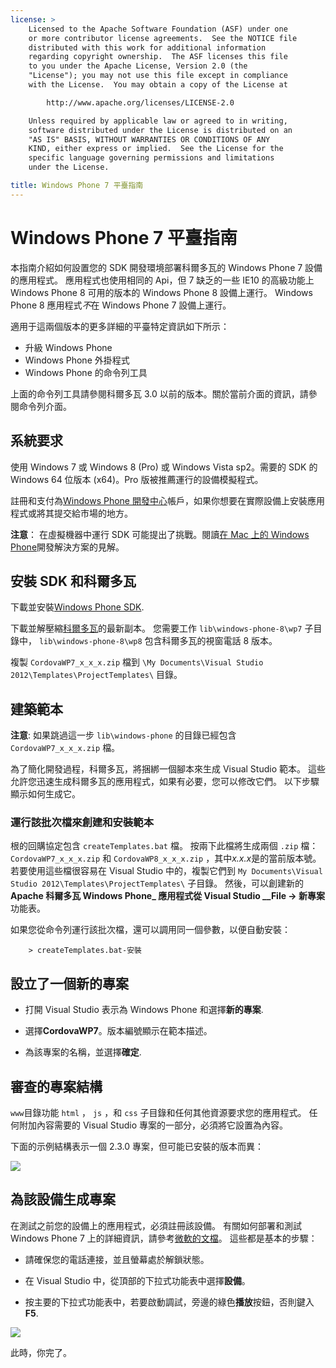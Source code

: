 ```yaml
---
license: >
    Licensed to the Apache Software Foundation (ASF) under one
    or more contributor license agreements.  See the NOTICE file
    distributed with this work for additional information
    regarding copyright ownership.  The ASF licenses this file
    to you under the Apache License, Version 2.0 (the
    "License"); you may not use this file except in compliance
    with the License.  You may obtain a copy of the License at

        http://www.apache.org/licenses/LICENSE-2.0

    Unless required by applicable law or agreed to in writing,
    software distributed under the License is distributed on an
    "AS IS" BASIS, WITHOUT WARRANTIES OR CONDITIONS OF ANY
    KIND, either express or implied.  See the License for the
    specific language governing permissions and limitations
    under the License.

title: Windows Phone 7 平臺指南
---
```


# Windows Phone 7 平臺指南

本指南介紹如何設置您的 SDK 開發環境部署科爾多瓦的 Windows Phone 7 設備的應用程式。 應用程式也使用相同的 Api，但 7 缺乏的一些 IE10 的高級功能上 Windows Phone 8 可用的版本的 Windows Phone 8 設備上運行。 Windows Phone 8 應用程式*不*在 Windows Phone 7 設備上運行。

適用于這兩個版本的更多詳細的平臺特定資訊如下所示：

*   升級 Windows Phone
*   Windows Phone 外掛程式
*   Windows Phone 的命令列工具

上面的命令列工具請參閱科爾多瓦 3.0 以前的版本。關於當前介面的資訊，請參閱命令列介面。

## 系統要求

使用 Windows 7 或 Windows 8 (Pro) 或 Windows Vista sp2。需要的 SDK 的 Windows 64 位版本 (x64)。Pro 版被推薦運行的設備模擬程式。

註冊和支付為[Windows Phone 開發中心][1]帳戶，如果你想要在實際設備上安裝應用程式或將其提交給市場的地方。

 [1]: http://dev.windowsphone.com/en-us/publish

**注意**： 在虛擬機器中運行 SDK 可能提出了挑戰。閱讀[在 Mac 上的 Windows Phone][2]開發解決方案的見解。

 [2]: http://aka.ms/BuildaWP8apponaMac

## 安裝 SDK 和科爾多瓦

下載並安裝[Windows Phone SDK][3].

 [3]: http://www.microsoft.com/download/en/details.aspx?displaylang=en&id=27570/

下載並解壓縮[科爾多瓦][4]的最新副本。 您需要工作 `lib\windows-phone-8\wp7` 子目錄中， `lib\windows-phone-8\wp8` 包含科爾多瓦的視窗電話 8 版本。

 [4]: http://phonegap.com/download

複製 `CordovaWP7_x_x_x.zip` 檔到 `\My Documents\Visual
Studio 2012\Templates\ProjectTemplates\` 目錄。

## 建築範本

**注意**: 如果跳過這一步 `lib\windows-phone` 的目錄已經包含 `CordovaWP7_x_x_x.zip` 檔。

為了簡化開發過程，科爾多瓦，將捆綁一個腳本來生成 Visual Studio 範本。 這些允許您迅速生成科爾多瓦的應用程式，如果有必要，您可以修改它們。 以下步驟顯示如何生成它。

### 運行該批次檔來創建和安裝範本

根的回購協定包含 `createTemplates.bat` 檔。 按兩下此檔將生成兩個 `.zip` 檔： `CordovaWP7_x_x_x.zip` 和 `CordovaWP8_x_x_x.zip` ，其中*x.x.x*是的當前版本號。 若要使用這些檔很容易在 Visual Studio 中的，複製它們到 `My Documents\Visual Studio
2012\Templates\ProjectTemplates\` 子目錄。 然後，可以創建新的**Apache 科爾多瓦 Windows Phone_ 應用程式從 Visual Studio __File → 新專案**功能表。

如果您從命令列運行該批次檔，還可以調用同一個參數，以便自動安裝：

        > createTemplates.bat-安裝
    

## 設立了一個新的專案

*   打開 Visual Studio 表示為 Windows Phone 和選擇**新的專案**.

*   選擇**CordovaWP7**。版本編號顯示在範本描述。

*   為該專案的名稱，並選擇**確定**.

## 審查的專案結構

`www`目錄功能 `html` ， `js` ，和 `css` 子目錄和任何其他資源要求您的應用程式。 任何附加內容需要的 Visual Studio 專案的一部分，必須將它設置為內容。

下面的示例結構表示一個 2.3.0 專案，但可能已安裝的版本而異：

![][5]

 [5]: img/guide/platforms/wp8/projectStructure.png

## 為該設備生成專案

在測試之前您的設備上的應用程式，必須註冊該設備。 有關如何部署和測試 Windows Phone 7 上的詳細資訊，請參考[微軟的文檔][6]。 這些都是基本的步驟：

 [6]: http://msdn.microsoft.com/en-us/library/windowsphone/develop/ff402565(v=vs.105).aspx

*   請確保您的電話連接，並且螢幕處於解鎖狀態。

*   在 Visual Studio 中，從頂部的下拉式功能表中選擇**設備**。

*   按主要的下拉式功能表中，若要啟動調試，旁邊的綠色**播放**按鈕，否則鍵入**F5**.

![][7]

 [7]: img/guide/platforms/wp7/wpd.png

此時，你完了。